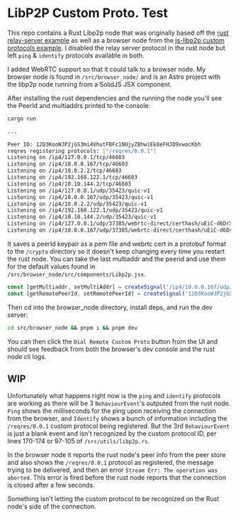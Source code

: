 # LibP2P Custom Proto. Test

This repo contains a Rust Libp2p node that was originally based off the [rust relay-server example](https://github.com/libp2p/rust-libp2p/tree/master/examples/relay-server) as well as a browser node from the [js-libp2p custom protocols example](https://github.com/libp2p/js-libp2p-examples/tree/main/examples/js-libp2p-example-custom-protocols). I disabled the relay server protocol in the rust node but left `ping` & `identify` protocols available in both.

I added WebRTC support so that it could talk to a browser node. My browser node is found in `/src/browser_node/` and is an Astro project with the libp2p node running from a SolidJS JSX component.

After installing the rust dependencies and the running the node you'll see the PeerId and multiaddrs printed to the console:

```bash
cargo run

...

Peer ID: 12D3KooWJP2jGS3mi4VhutFBFc1NUjyZBhwiEk8eFHJD9vwocKbh
reqres registering protocols: ["/reqres/0.0.1"]
Listening on /ip4/127.0.0.1/tcp/46603
Listening on /ip4/10.0.0.167/tcp/46603
Listening on /ip4/10.0.2.2/tcp/46603
Listening on /ip4/192.168.122.1/tcp/46603
Listening on /ip4/10.10.144.2/tcp/46603
Listening on /ip4/127.0.0.1/udp/35423/quic-v1
Listening on /ip4/10.0.0.167/udp/35423/quic-v1
Listening on /ip4/10.0.2.2/udp/35423/quic-v1
Listening on /ip4/192.168.122.1/udp/35423/quic-v1
Listening on /ip4/10.10.144.2/udp/35423/quic-v1
Listening on /ip4/127.0.0.1/udp/37385/webrtc-direct/certhash/uEiC-d6DrX5z5xu17eJQ715RsQvvphwA0TSvBEAeWXZBKlQ
Listening on /ip4/10.0.0.167/udp/37385/webrtc-direct/certhash/uEiC-d6DrX5z5xu17eJQ715RsQvvphwA0TSvBEAeWXZBKlQ
```

It saves a peerId keypair as a pem file and webrtc cert in a protobuf format to the `/crypto` directory so it doesn't keep changing every time you restart the rust node. You can take the last multiaddr and the peerid and use them for the default values found in `/src/browser_node/src/components/Libp2p.jsx`.

```js
const [getMultiaddr, setMultiAddr] = createSignal('/ip4/10.0.0.167/udp/37385/webrtc-direct/certhash/uEiC-d6DrX5z5xu17eJQ715RsQvvphwA0TSvBEAeWXZBKlQ');
const [getRemotePeerId, setRemotePeerId] = createSignal('12D3KooWJP2jGS3mi4VhutFBFc1NUjyZBhwiEk8eFHJD9vwocKbh');
```

Then cd into the browser_node directory, install deps, and run the dev server:

```bash
cd src/browser_node && pnpm i && pnpm dev
```

You can then click the `Dial Remote Custom Proto` button from the UI and should see feedback from both the browser's dev console and the rust node cli logs.

## WIP

Unfortunately what happens right now is the `ping` and `identify` protocols are working as there will be 3 `BehaviourEvent`'s outputed from the rust node. `Ping` shows the milliseconds for the ping upon receiving the connection from the browser, and `Identify` shows a bunch of information including the `/reqres/0.0.1` custom protocol being registered. But the 3rd `BehaviourEvent` is just a blank event and isn't recognized by the custom protocol ID, per lines 170-174 or 97-105 of `/src/utils/libp2p.rs`.

In the browser node it reports the rust node's peer info from the peer store and also shows the `/reqres/0.0.1` protocol as registered, the message trying to be delivered, and then an error `Stream Err: The operation was aborted`. This error is fired before the rust node reports that the connection is closed after a few seconds.

Something isn't letting the custom protocol to be recognized on the Rust node's side of the connection.